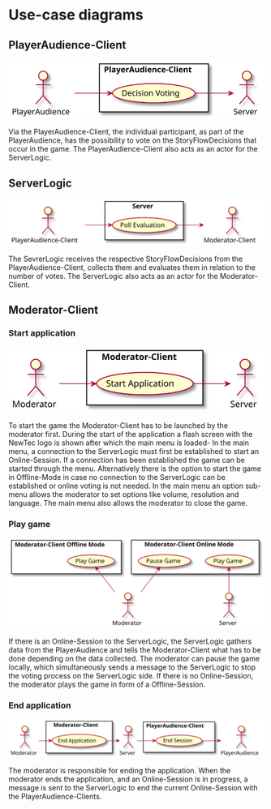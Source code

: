 # Use-case diagrams



## PlayerAudience-Client
![PlayerAudience-Client](diagrams/UseCase/playeraudience-client.svg)

Via the PlayerAudience-Client, the individual participant, as part of the PlayerAudience, has the possibility to vote on the StoryFlowDecisions that occur in the game. 
The PlayerAudience-Client also acts as an actor for the ServerLogic.

## ServerLogic
![ServerLogic](diagrams/UseCase/serverlogic.svg)

The SevrerLogic receives the respective StoryFlowDecisions from the PlayerAudience-Client, collects them and evaluates them in relation to the number of votes.
The ServerLogic also acts as an actor for the Moderator-Client.

## Moderator-Client

### Start application
![Start application](diagrams/UseCase/moderator-client-a.svg)

To start the game the Moderator-Client has to be launched by the moderator first. During the start of the application a flash screen with the NewTec logo is shown after which the main menu is loaded- In the main menu, a connection to the ServerLogic must first be established to start an Online-Session. If a connection has been established the game can be started through the menu. Alternatively there is the option to start the game in Offline-Mode in case no connection to the ServerLogic can be established or online voting is not needed. In the main menu an option sub-menu allows the moderator to set options like volume, resolution and language. The main menu also allows the moderator to close the game.


### Play game

![Play game](diagrams/UseCase/moderator-client-b.svg)

If there is an Online-Session to the ServerLogic, the ServerLogic gathers data from the PlayerAudience and tells the Moderator-Client what has to be done depending on the data collected. The moderator can pause the game locally, which simultaneously sends a message to the ServerLogic to stop the voting process on the ServerLogic side. If there is no Online-Session, the moderator plays the game in form of a Offline-Session.

### End application

![End application](diagrams/UseCase/moderator-client-c.svg)

The moderator is responsible for ending the application. When the moderator ends the application, and an Online-Session is in progress, a message is sent to the ServerLogic to end the current Online-Session with the PlayerAudience-Clients.
